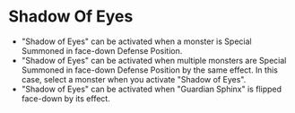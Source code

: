 # Shadow Of Eyes

*   "Shadow of Eyes" can be activated when a monster is Special Summoned in face-down Defense Position.
*   "Shadow of Eyes" can be activated when multiple monsters are Special Summoned in face-down Defense Position by the same effect. In this case, select a monster when you activate "Shadow of Eyes".
*   "Shadow of Eyes" can be activated when "Guardian Sphinx" is flipped face-down by its effect.

